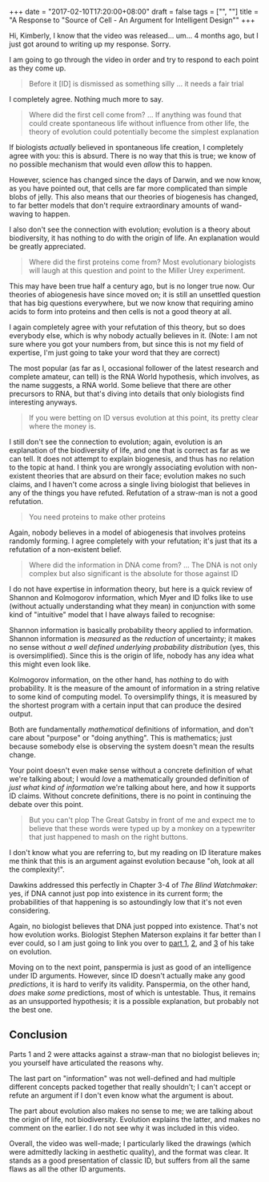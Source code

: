 +++
date = "2017-02-10T17:20:00+08:00"
draft = false
tags = ["", ""]
title = "A Response to \"Source of Cell - An Argument for Intelligent Design\""
+++

Hi, Kimberly, I know that the video was released... um... 4 months ago, but I just got around to writing up my response. Sorry.

I am going to go through the video in order and try to respond to each point as they come up.

> Before it [ID] is dismissed as something silly ... it needs a fair trial

I completely agree. Nothing much more to say.

> Where did the first cell come from? ... If anything was found that could create spontaneous life without influence from other life, the theory of evolution could potentially become the simplest explanation

If biologists _actually_ believed in spontaneous life creation, I completely agree with you: this is absurd. There is no way that this is true; we know of no possible mechanism that would even _allow_ this to happen.

However, science has changed since the days of Darwin, and we now know, as you have pointed out, that cells are far more complicated than simple blobs of jelly. This also means that our theories of biogenesis has changed, to far better models that don't require extraordinary amounts of wand-waving to happen.

I also don't see the connection with evolution; evolution is a theory about biodiversity, it has nothing to do with the origin of life. An explanation would be greatly appreciated.

> Where did the first proteins come from? Most evolutionary biologists will laugh at this question and point to the Miller Urey experiment.

This may have been true half a century ago, but is no longer true now. Our theories of abiogenesis have since moved on; it is still an unsettled question that has big questions everywhere, but we now know that requiring amino acids to form into proteins and then cells is not a good theory at all.

I again completely agree with your refutation of this theory, but so does everybody else, which is why nobody actually believes in it. (Note: I am not sure where you got your numbers from, but since this is not my field of expertise, I'm just going to take your word that they are correct)

The most popular (as far as I, occasional follower of the latest research and complete amateur, can tell) is the RNA World hypothesis, which involves, as the name suggests, a RNA world. Some believe that there are other precursors to RNA, but that's diving into details that only biologists find interesting anyways.

> If you were betting on ID versus evolution at this point, its pretty clear where the money is.

I still don't see the connection to evolution; again, evolution is an explanation of the biodiversity of life, and one that is correct as far as we can tell. It does not attempt to explain biogenesis, and thus has no relation to the topic at hand. I think you are wrongly associating evolution with non-existent theories that are absurd on their face; evolution makes no such claims, and I haven't come across a single living biologist that believes in any of the things you have refuted. Refutation of a straw-man is not a good refutation.

> You need proteins to make other proteins

Again, nobody believes in a model of abiogenesis that involves proteins randomly forming. I agree completely with your refutation; it's just that its a refutation of a non-existent belief.

> Where did the information in DNA come from? ... The DNA is not only complex but also significant is the absolute for those against ID

I do not have expertise in information theory, but here is a quick review of Shannon and Kolmogorov information, which Myer and ID folks like to use (without actually understanding what they mean) in conjunction with some kind of "intuitive" model that I have always failed to recognise:

Shannon information is basically probability theory applied to information. Shannon information is _measured_ as the _reduction_ of uncertainty; it makes no sense without _a well defined underlying probability distribution_ (yes, this is oversimplified). Since this is the origin of life, nobody has any idea what this might even look like.

Kolmogorov information, on the other hand, has _nothing_ to do with probability. It is the measure of the amount of information in a string relative to some kind of computing model. To oversimplify things, it is measured by the shortest program with a certain input that can produce the desired output.

Both are fundamentally _mathematical_ definitions of information, and don't care about "purpose" or "doing anything". This is mathematics; just because somebody else is observing the system doesn't mean the results change.

Your point doesn't even make sense without a concrete definition of what we're talking about; I would _love_ a mathematically grounded definition of _just what kind of information_ we're talking about here, and how it supports ID claims. Without concrete definitions, there is no point in continuing the debate over this point.

> But you can't plop The Great Gatsby in front of me and expect me to believe that these words were typed up by a monkey on a typewriter that just happened to mash on the right buttons.

I don't know what you are referring to, but my reading on ID literature makes me think that this is an argument against evolution because "oh, look at all the complexity!". 

Dawkins addressed this perfectly in Chapter 3-4 of _The Blind Watchmaker_: yes, if DNA cannot just pop into existence in its current form; the probabilities of that happening is so astoundingly low that it's not even considering.

Again, no biologist believes that DNA just popped into existence. That's not how evolution works. Biologist Stephen Materson explains it far better than I ever could, so I am just going to link you over to [part 1][1], [2][2], and [3][3] of his take on evolution.

Moving on to the next point, panspermia is just as good of an intelligence under ID arguments. However, since ID doesn't actually make any good _predictions_, it is hard to verify its validity. Panspermia, on the other hand, _does_ make _some_ predictions, most of which is untestable. Thus, it remains as an unsupported hypothesis; it is a possible explanation, but probably not the best one.

## Conclusion

Parts 1 and 2 were attacks against a straw-man that no biologist believes in; you yourself have articulated the reasons why.

The last part on "information" was not well-defined and had multiple different concepts packed together that really shouldn't; I can't accept or refute an argument if I don't even know what the argument is about.

The part about evolution also makes no sense to me; we are talking about the origin of life, not biodiversity. Evolution explains the latter, and makes no comment on the earlier. I do not see why it was included in this video.

Overall, the video was well-made; I particularly liked the drawings (which were admittedly lacking in aesthetic quality), and the format was clear. It stands as a good presentation of classic ID, but suffers from all the same flaws as all the other ID arguments.

[1]:	https://sfmatheson.blogspot.my/2009/09/weasels-clouds-and-biomorphs-part-i.html
[2]:	https://sfmatheson.blogspot.my/2009/12/weasels-clouds-and-biomorphs-part-ii.html
[3]:	https://sfmatheson.blogspot.my/2009/12/weasels-clouds-and-biomorphs-part-iii.html